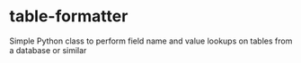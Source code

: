 # table-formatter
Simple Python class to perform field name and value lookups on tables from a database or similar

